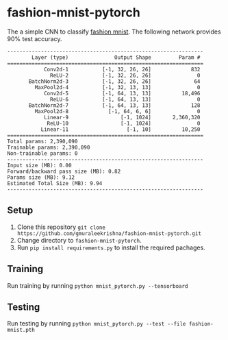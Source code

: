 # fashion-mnist-pytorch

The a simple CNN to classify [fashion mnist][1]. The following network provides 90% test accuracy.

```
----------------------------------------------------------------
        Layer (type)               Output Shape         Param #
================================================================
            Conv2d-1           [-1, 32, 26, 26]             832
              ReLU-2           [-1, 32, 26, 26]               0
       BatchNorm2d-3           [-1, 32, 26, 26]              64
         MaxPool2d-4           [-1, 32, 13, 13]               0
            Conv2d-5           [-1, 64, 13, 13]          18,496
              ReLU-6           [-1, 64, 13, 13]               0
       BatchNorm2d-7           [-1, 64, 13, 13]             128
         MaxPool2d-8             [-1, 64, 6, 6]               0
            Linear-9                 [-1, 1024]       2,360,320
             ReLU-10                 [-1, 1024]               0
           Linear-11                   [-1, 10]          10,250
================================================================
Total params: 2,390,090
Trainable params: 2,390,090
Non-trainable params: 0
----------------------------------------------------------------
Input size (MB): 0.00
Forward/backward pass size (MB): 0.82
Params size (MB): 9.12
Estimated Total Size (MB): 9.94
----------------------------------------------------------------
```
## Setup

1. Clone this repository
`git clone https://github.com/gmuraleekrishna/fashion-mnist-pytorch.git`
1. Change directory to `fashion-mnist-pytorch`.
1. Run `pip install requirements.py` to install the required pachages.

## Training

Run training by running `python mnist_pytorch.py --tensorboard`

## Testing

Run testing by running `python mnist_pytorch.py --test --file fashion-mnist.pth`


[1]: https://github.com/zalandoresearch/fashion-mnist
